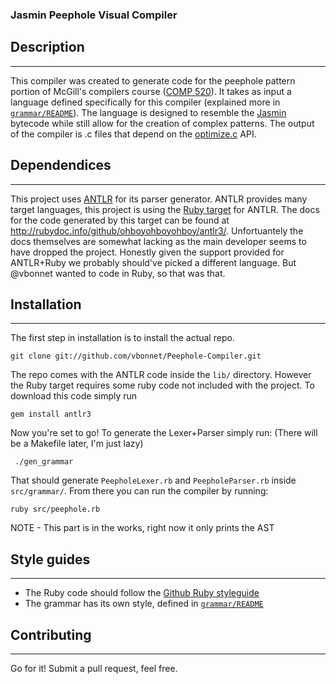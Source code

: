### Jasmin Peephole Visual Compiler ###

## Description ##
----------------

This compiler was created to generate code  for the peephole pattern portion of McGill's compilers course
([COMP 520](http://www.cs.mcgill.ca/~cs520/)). It takes as input a language defined specifically for this compiler
(explained more in [`grammar/README`](https://github.com/vbonnet/Peephole-Compiler/blob/master/grammar/README.md)).
The language is designed to resemble the [Jasmin](http://jasmin.sourceforge.net/) bytecode while still allow for the
creation of complex patterns.  The output of the compiler is .c files that depend on the
[optimize.c](http://www.cs.mcgill.ca/~cs520/2012/joos/a-/optimize.c) API.

## Dependendices ##
-------------------

This project uses [ANTLR](http://antlr.org/) for its parser generator.  ANTLR provides many target languages, this
project is using the [Ruby target](http://antlr.ohboyohboyohboy.org/) for ANTLR.  The docs for the code generated
by this target can be found at http://rubydoc.info/github/ohboyohboyohboy/antlr3/.  Unfortuantely the docs themselves
are somewhat lacking as the main developer seems to have dropped the project.  Honestly given the support provided
for ANTLR+Ruby we probably should've picked a different language.  But @vbonnet wanted to code in Ruby, so that was
that.

## Installation ##
------------------

The first step in installation is to install the actual repo.

    git clone git://github.com/vbonnet/Peephole-Compiler.git

The repo comes with the ANTLR code inside the `lib/` directory.  However the Ruby target requires some ruby code not
included with the project.  To download this code simply run

    gem install antlr3

Now you're set to go!  To generate the Lexer+Parser simply run: (There will be a Makefile later, I'm just lazy)

     ./gen_grammar

That should generate `PeepholeLexer.rb` and `PeepholeParser.rb` inside `src/grammar/`.  From there you can run the
compiler by running:

    ruby src/peephole.rb

NOTE - This part is in the works, right now it only prints the AST

## Style guides ##
------------------

* The Ruby code should follow the [Github Ruby styleguide](https://github.com/styleguide/ruby)
* The grammar has its own style, defined in
[`grammar/README`](https://github.com/vbonnet/Peephole-Compiler/blob/master/grammar/README.md)

## Contributing ##
------------------

Go for it!  Submit a pull request, feel free.